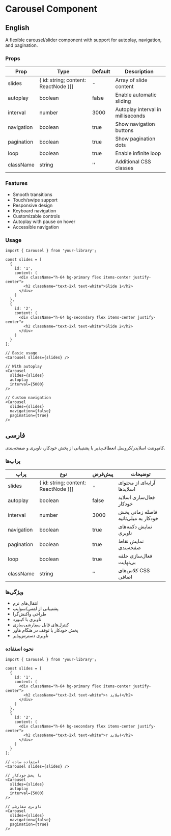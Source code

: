 # Carousel Component

## English

A flexible carousel/slider component with support for autoplay, navigation, and pagination.

### Props

| Prop | Type | Default | Description |
|------|------|---------|-------------|
| slides | { id: string; content: ReactNode }[] | - | Array of slide content |
| autoplay | boolean | false | Enable automatic sliding |
| interval | number | 3000 | Autoplay interval in milliseconds |
| navigation | boolean | true | Show navigation buttons |
| pagination | boolean | true | Show pagination dots |
| loop | boolean | true | Enable infinite loop |
| className | string | '' | Additional CSS classes |

### Features

- Smooth transitions
- Touch/swipe support
- Responsive design
- Keyboard navigation
- Customizable controls
- Autoplay with pause on hover
- Accessible navigation

### Usage

```tsx
import { Carousel } from 'your-library';

const slides = [
  {
    id: '1',
    content: (
      <div className="h-64 bg-primary flex items-center justify-center">
        <h2 className="text-2xl text-white">Slide 1</h2>
      </div>
    )
  },
  {
    id: '2',
    content: (
      <div className="h-64 bg-secondary flex items-center justify-center">
        <h2 className="text-2xl text-white">Slide 2</h2>
      </div>
    )
  }
];

// Basic usage
<Carousel slides={slides} />

// With autoplay
<Carousel
  slides={slides}
  autoplay
  interval={5000}
/>

// Custom navigation
<Carousel
  slides={slides}
  navigation={false}
  pagination={true}
/>
```

## فارسی

کامپوننت اسلایدر/کروسل انعطاف‌پذیر با پشتیبانی از پخش خودکار، ناوبری و صفحه‌بندی.

### پراپ‌ها

| پراپ | نوع | پیش‌فرض | توضیحات |
|------|------|---------|----------|
| slides | { id: string; content: ReactNode }[] | - | آرایه‌ای از محتوای اسلایدها |
| autoplay | boolean | false | فعال‌سازی اسلاید خودکار |
| interval | number | 3000 | فاصله زمانی پخش خودکار به میلی‌ثانیه |
| navigation | boolean | true | نمایش دکمه‌های ناوبری |
| pagination | boolean | true | نمایش نقاط صفحه‌بندی |
| loop | boolean | true | فعال‌سازی حلقه بی‌نهایت |
| className | string | '' | کلاس‌های CSS اضافی |

### ویژگی‌ها

- انتقال‌های نرم
- پشتیبانی از لمس/سوایپ
- طراحی واکنش‌گرا
- ناوبری با کیبورد
- کنترل‌های قابل سفارشی‌سازی
- پخش خودکار با توقف در هنگام هاور
- ناوبری دسترس‌پذیر

### نحوه استفاده

```tsx
import { Carousel } from 'your-library';

const slides = [
  {
    id: '1',
    content: (
      <div className="h-64 bg-primary flex items-center justify-center">
        <h2 className="text-2xl text-white">اسلاید ۱</h2>
      </div>
    )
  },
  {
    id: '2',
    content: (
      <div className="h-64 bg-secondary flex items-center justify-center">
        <h2 className="text-2xl text-white">اسلاید ۲</h2>
      </div>
    )
  }
];

// استفاده ساده
<Carousel slides={slides} />

// با پخش خودکار
<Carousel
  slides={slides}
  autoplay
  interval={5000}
/>

// ناوبری سفارشی
<Carousel
  slides={slides}
  navigation={false}
  pagination={true}
/>
```